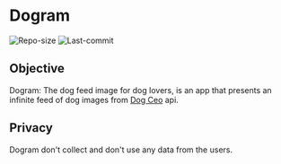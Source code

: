 # Dogram
![Repo-size](https://img.shields.io/github/repo-size/williamguilhermesouza/Dogram)
![Last-commit](https://img.shields.io/github/last-commit/williamguilhermesouza/Dogram)

## Objective
Dogram: The dog feed image for dog lovers, is an app that presents an infinite feed of dog images from [Dog Ceo](https://dog.ceo/) api.

## Privacy
Dogram don't collect and don't use any data from the users.

